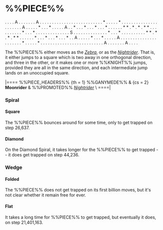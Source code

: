 # %%PIECE%%

<div class = "movement">
. . . . A . . . . . . . A . . . .
. . . . . . . . . . . . . . . . .
. . . . . * . . . . . * . . . . .
. . . . . . . . . . . . . . . . .
A . . . . . * . . . * . . . . . A
. . * . . . * . . . * . . . * . .
. . . . * * . * . * . * * . . . .
. . . . . . * . . . * . . . . . .
. . . . . . . . S . . . . . . . .
. . . . . . * . . . * . . . . . .
. . . . * * . * . * . * * . . . .
. . * . . . * . . . * . . . * . .
A . . . . . * . . . * . . . . . A
. . . . . . . . . . . . . . . . .
. . . . . * . . . . . * . . . . .
. . . . . . . . . . . . . . . . .
. . . . A . . . . . . . A . . . .
</div>

The %%PIECE%% either moves as the [*Zebra*](zebra.html), or as
the [*Nightrider*](nightrider.html). That is, it either jumps
to a square which is two away in one orthogonal direction,
and three in the other, or it makes one or more %%KNIGHT%% jumps,
provided they are all in the same direction, and each intermediate
jump lands on an unoccupied square.

|====
%%PIECE_HEADERS%%
  {th = 1}  %%GANYMEDE%%
& {cs = 2}  **Moonrider**
&           %%PROMOTED%% [*Nightrider*](nightrider.html) \\
====|

### Spiral

#### Square

The %%PIECE%% bounces around for some time, only to get trapped
on step 26,637.

#### Diamond

On the Diamond Spiral, it takes longer for the %%PIECE%% to get
trapped -- it does get trapped on step 44,236.

### Wedge

#### Folded

The %%PIECE%% does not get trapped on its first billion moves,
but it's not clear whether it remain free for ever.

#### Flat

It takes a long time for %%PIECE%% to get trapped, but eventually
it does, on step 21,401,163.
